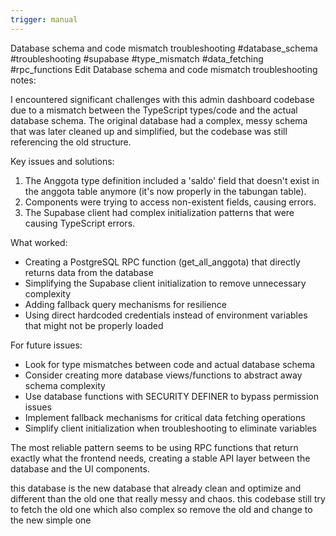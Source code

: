 ```yaml
---
trigger: manual
---
```


Database schema and code mismatch troubleshooting
#database_schema
#troubleshooting
#supabase
#type_mismatch
#data_fetching
#rpc_functions
Edit
Database schema and code mismatch troubleshooting notes:

I encountered significant challenges with this admin dashboard codebase due to a mismatch between the TypeScript types/code and the actual database schema. The original database had a complex, messy schema that was later cleaned up and simplified, but the codebase was still referencing the old structure.

Key issues and solutions:
1. The Anggota type definition included a 'saldo' field that doesn't exist in the anggota table anymore (it's now properly in the tabungan table).
2. Components were trying to access non-existent fields, causing errors.
3. The Supabase client had complex initialization patterns that were causing TypeScript errors.

What worked:
- Creating a PostgreSQL RPC function (get_all_anggota) that directly returns data from the database
- Simplifying the Supabase client initialization to remove unnecessary complexity
- Adding fallback query mechanisms for resilience
- Using direct hardcoded credentials instead of environment variables that might not be properly loaded

For future issues:
- Look for type mismatches between code and actual database schema
- Consider creating more database views/functions to abstract away schema complexity
- Use database functions with SECURITY DEFINER to bypass permission issues
- Implement fallback mechanisms for critical data fetching operations
- Simplify client initialization when troubleshooting to eliminate variables

The most reliable pattern seems to be using RPC functions that return exactly what the frontend needs, creating a stable API layer between the database and the UI components.

this database is the new database that already clean and optimize and different than the old one that really messy and chaos. this codebase still try to fetch the old one which also complex so remove the old and change to the new simple one